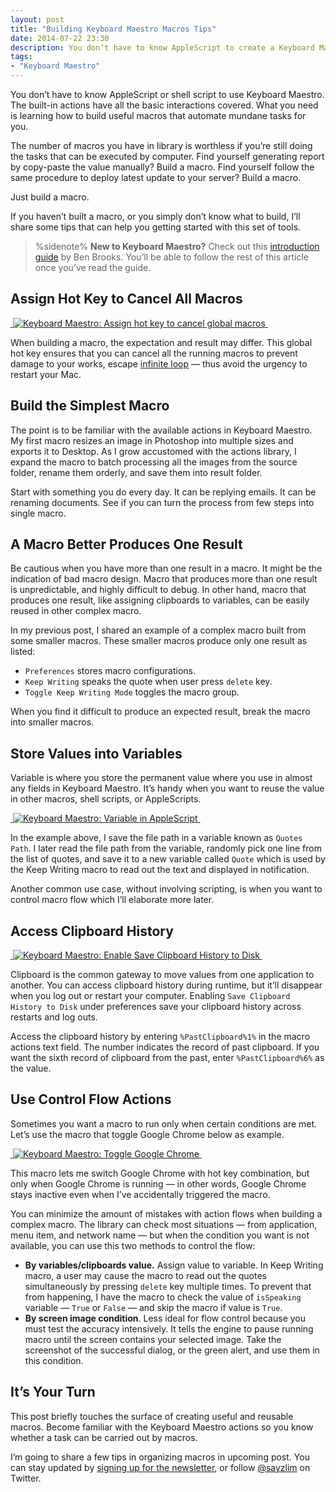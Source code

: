 ```yaml
---
layout: post
title: "Building Keyboard Maestro Macros Tips"
date: 2014-07-22 23:30
description: You don’t have to know AppleScript to create a Keyboard Maestro macro. What you need is learning how to build useful macros that automate mundane tasks for you.
tags:
- "Keyboard Maestro"
---
```


You don’t have to know AppleScript or shell script to use Keyboard Maestro. The built-in actions have all the basic interactions covered. What you need is learning how to build useful macros that automate mundane tasks for you.

<!-- more -->

The number of macros you have in library is worthless if you’re still doing the tasks that can be executed by computer. Find yourself generating report by copy-paste the value manually? Build a macro. Find yourself follow the same procedure to deploy latest update to your server? Build a macro.

Just build a macro.

If you haven’t built a macro, or you simply don’t know what to build, I’ll share some tips that can help you getting started with this set of tools.

> %sidenote%
> **New to Keyboard Maestro?** Check out this [introduction guide][1] by Ben Brooks. You’ll be able to follow the rest of this article once you’ve read the guide.

## Assign Hot Key to Cancel All Macros

[ ![Keyboard Maestro: Assign hot key to cancel global macros][image-1] ][2]

When building a macro, the expectation and result may differ. This global hot key ensures that you can cancel all the running macros to prevent damage to your works, escape [infinite loop][3] — thus avoid the urgency to restart your Mac.

## Build the Simplest Macro
The point is to be familiar with the available actions in Keyboard Maestro. My first macro resizes an image in Photoshop into multiple sizes and exports it to Desktop. As I grow accustomed with the actions library, I expand the macro to batch processing all the images from the source folder, rename them orderly, and save them into result folder.

Start with something you do every day. It can be replying emails. It can be renaming documents. See if you can turn the process from few steps into single macro. 

## A Macro Better Produces One Result
Be cautious when you have more than one result in a macro. It might be the indication of bad macro design. Macro that produces more than one result is unpredictable, and highly difficult to debug. In other hand, macro that produces one result, like assigning clipboards to variables, can be easily reused in other complex macro.

In my previous post, I shared an example of a complex macro built from some smaller macros. These smaller macros produce only one result as listed:

- `Preferences` stores macro configurations.
- `Keep Writing` speaks the quote when user press `delete` key.
- `Toggle Keep Writing Mode` toggles the macro group.

When you find it difficult to produce an expected result, break the macro into smaller macros.

## Store Values into Variables
Variable is where you store the permanent value where you use in almost any fields in Keyboard Maestro. It’s handy when you want to reuse the value in other macros, shell scripts, or AppleScripts.

[ ![Keyboard Maestro: Variable in AppleScript][image-2] ][4]

In the example above, I save the file path in a variable known as `Quotes Path`. I later read the file path from the variable, randomly pick one line from the list of quotes, and save it to a new variable called `Quote` which is used by the Keep Writing macro to read out the text and displayed in notification.

Another common use case, without involving scripting, is when you want to control macro flow which I’ll elaborate more later.

## Access Clipboard History

[ ![Keyboard Maestro: Enable Save Clipboard History to Disk][image-3] ][5]

Clipboard is the common gateway to move values from one application to another. You can access clipboard history during runtime, but it’ll disappear when you log out or restart your computer. Enabling `Save Clipboard History to Disk` under preferences save your clipboard history across restarts and log outs.

Access the clipboard history by entering `%PastClipboard%1%` in the macro actions text field. The number indicates the record of past clipboard. If you want the sixth record of clipboard from the past, enter `%PastClipboard%6%` as the value.

## Use Control Flow Actions

Sometimes you want a macro to run only when certain conditions are met. Let’s use the macro that toggle Google Chrome below as example.

[ ![Keyboard Maestro: Toggle Google Chrome][image-4] ][6]

This macro lets me switch Google Chrome with hot key combination, but only when Google Chrome is running — in other words, Google Chrome stays inactive even when I’ve accidentally triggered the macro.

You can minimize the amount of mistakes with action flows when building a complex macro. The library can check most situations — from application, menu item, and network name — but when the condition you want is not available, you can use this two methods to control the flow:

- **By variables/clipboards value.** Assign value to variable. In Keep Writing macro, a user may cause the macro to read out the quotes simultaneously by pressing `delete` key multiple times. To prevent that from happening, I have the macro to check the value of `isSpeaking` variable — `True` or `False` — and skip the macro if value is `True`.
- **By screen image condition**. Less ideal for flow control because you must test the accuracy intensively. It tells the engine to pause running macro until the screen contains your selected image. Take the screenshot of the successful dialog, or the green alert, and use them in this condition.

## It’s Your Turn

This post briefly touches the surface of creating useful and reusable macros. Become familiar with the Keyboard Maestro actions so you know whether a task can be carried out by macros.

I’m going to share a few tips in organizing macros in upcoming post. You can stay updated by [signing up for the newsletter][7], or follow [@sayzlim][8] on Twitter.

[1]:	https://brooksreview.net/2012/11/km-basics/ "The Keyboard Maestro Basics — The Brooks Review"
[2]:	http://images.sayzlim.net/2014/07/keyboard_maestro_cancel_macros.jpg "Keyboard Maestro: Assign hot key to cancel global macros"
[3]:	http://en.wikipedia.org/wiki/Infinite_loop "Infinite loop - Wikipedia, the free encyclopedia"
[4]:	http://images.sayzlim.net/2014/07/keyboard_maestro_variable.jpg "Keyboard Maestro: Variable in AppleScript"
[5]:	http://images.sayzlim.net/2014/07/keyboard_maestro_save_clipboard.jpg "Keyboard Maestro: Enable Save Clipboard History to Disk"
[6]:	http://images.sayzlim.net/2014/07/keyboard_maestro_toggle_chrome.jpg "Keyboard Maestro: Toggle Google Chrome"
[7]:	http://sayzlim.net/subscribe "Subscribe - Sayz Lim"
[8]:	https://twitter.com/sayzlim "Sayz Lim (sayzlim) on Twitter"

[image-1]:	http://images.sayzlim.net/2014/07/keyboard_maestro_cancel_macros.jpg "Keyboard Maestro: Assign hot key to cancel global macros"
[image-2]:	http://images.sayzlim.net/2014/07/keyboard_maestro_variable.jpg "Keyboard Maestro: Variable in AppleScript"
[image-3]:	http://images.sayzlim.net/2014/07/keyboard_maestro_save_clipboard.jpg "Keyboard Maestro: Enable Save Clipboard History to Disk"
[image-4]:	http://images.sayzlim.net/2014/07/keyboard_maestro_toggle_chrome.jpg "Keyboard Maestro: Toggle Google Chrome"